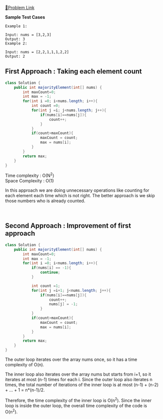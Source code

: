[📍Problem Link](https://leetcode.com/problems/majority-element/description/)

**Sample Test Cases**

```
Example 1:

Input: nums = [3,2,3]
Output: 3
Example 2:

Input: nums = [2,2,1,1,1,2,2]
Output: 2
```

## First Approach : Taking each element count

```java
class Solution {
    public int majorityElement(int[] nums) {
        int maxCount=0;
        int max = -1;
        for(int i =0; i<nums.length; i++){
            int count =0;
            for(int j =i; j<nums.length; j++){
                if(nums[i]==nums[j]){
                    count++;
                }
            }
            if(count>maxCount){
                maxCount = count;
                max = nums[i];
            }
        }
        return max;
    }
}
```

Time complexity : O(N<sup>2</sup>)<br>
Space Complexity : O(1)

In this approach we are doing unnecessary operations like counting for each element each time which is not right. The better approach is we skip those numbers who is already counted.

<br>

## Second Approach : Improvement of first approach

```java
class Solution {
    public int majorityElement(int[] nums) {
        int maxCount=0;
        int max = -1;
        for(int i =0; i<nums.length; i++){
            if(nums[i] == -1){
                continue;
            }

            int count =1;
            for(int j =i+1; j<nums.length; j++){
                if(nums[i]==nums[j]){
                    count++;
                    nums[j] = -1;
                }
            }
            if(count>maxCount){
                maxCount = count;
                max = nums[i];
            }
        }
        return max;
    }
}
```
The outer loop iterates over the array nums once, so it has a time complexity of O(n).

The inner loop also iterates over the array nums but starts from i+1, so it iterates at most (n-1) times for each i. Since the outer loop also iterates n times, the total number of iterations of the inner loop is at most (n-1) + (n-2) + ... + 1 = n*(n-1)/2.

Therefore, the time complexity of the inner loop is O(n<sup>2</sup>). Since the inner loop is inside the outer loop, the overall time complexity of the code is O(n<sup>2</sup>).
